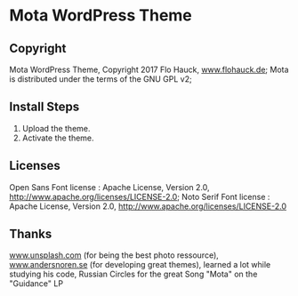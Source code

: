 # Mota WordPress Theme

## Copyright
Mota WordPress Theme, Copyright 2017 Flo Hauck, www.flohauck.de; Mota is distributed under the terms of the GNU GPL v2;

## Install Steps
1. Upload the theme.
2. Activate the theme.

## Licenses
Open Sans Font license : Apache License, Version 2.0, http://www.apache.org/licenses/LICENSE-2.0; Noto Serif Font license : Apache License, Version 2.0, http://www.apache.org/licenses/LICENSE-2.0

## Thanks
www.unsplash.com (for being the best photo ressource), www.andersnoren.se (for developing great themes), learned a lot while studying his code, Russian Circles for the great Song "Mota" on the "Guidance" LP
